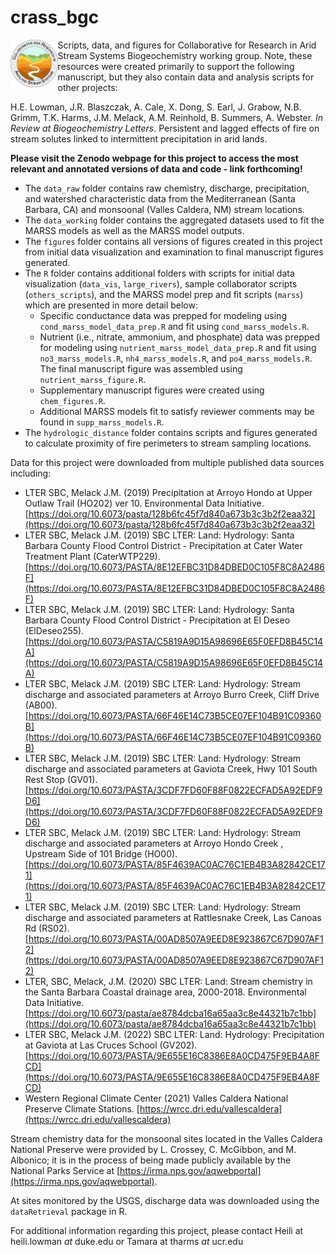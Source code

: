 # crass_bgc

<img align="left" width="15%" src=figures/CRASS_logo.png> 

Scripts, data, and figures for Collaborative for Research in Arid Stream Systems Biogeochemistry working group. Note, these resources were created primarily to support the following manuscript, but they also contain data and analysis scripts for other projects:

H.E. Lowman, J.R. Blaszczak, A. Cale, X. Dong, S. Earl, J. Grabow, N.B. Grimm, T.K. Harms, J.M. Melack, A.M. Reinhold, B. Summers, A. Webster. *In Review at Biogeochemistry Letters*. Persistent and lagged effects of fire on stream solutes linked to intermittent precipitation in arid lands.

**Please visit the Zenodo webpage for this project to access the most relevant and annotated versions of data and code - link forthcoming!**

- The `data_raw` folder contains raw chemistry, discharge, precipitation, and watershed characteristic data from the Mediterranean (Santa Barbara, CA) and monsoonal (Valles Caldera, NM) stream locations.
- The `data_working` folder contains the aggregated datasets used to fit the MARSS models as well as the MARSS model outputs.
- The `figures` folder contains all versions of figures created in this project from initial data visualization and examination to final manuscript figures generated.
- The `R` folder contains additional folders with scripts for initial data visualization (`data_vis`, `large_rivers`), sample collaborator scripts (`others_scripts`), and the MARSS model prep and fit scripts (`marss`) which are presented in more detail below:
  - Specific conductance data was prepped for modeling using `cond_marss_model_data_prep.R` and fit using `cond_marss_models.R`.
  - Nutrient (i.e., nitrate, ammonium, and phosphate) data was prepped for modeling using `nutrient_marss_model_data_prep.R` and fit using `no3_marss_models.R`, `nh4_marss_models.R`, and `po4_marss_models.R`. The final manuscript figure was assembled using `nutrient_marss_figure.R`.
  - Supplementary manuscript figures were created using `chem_figures.R`.
  - Additional MARSS models fit to satisfy reviewer comments may be found in `supp_marss_models.R`.
- The `hydrologic_distance` folder contains scripts and figures generated to calculate proximity of fire perimeters to stream sampling locations.
 
Data for this project were downloaded from multiple published data sources including:

- LTER SBC, Melack J.M. (2019) Precipitation at Arroyo Hondo at Upper Outlaw Trail (HO202) ver 10. Environmental Data Initiative. [https://doi.org/10.6073/pasta/128b6fc45f7d840a673b3c3b2f2eaa32](https://doi.org/10.6073/pasta/128b6fc45f7d840a673b3c3b2f2eaa32)
- LTER SBC, Melack J.M. (2019) SBC LTER: Land: Hydrology: Santa Barbara County Flood Control District - Precipitation at Cater Water Treatment Plant (CaterWTP229). [https://doi.org/10.6073/PASTA/8E12EFBC31D84DBED0C105F8C8A2486F](https://doi.org/10.6073/PASTA/8E12EFBC31D84DBED0C105F8C8A2486F)
- LTER SBC, Melack J.M. (2019) SBC LTER: Land: Hydrology: Santa Barbara County Flood Control District - Precipitation at El Deseo (ElDeseo255). [https://doi.org/10.6073/PASTA/C5819A9D15A98696E65F0EFD8B45C14A](https://doi.org/10.6073/PASTA/C5819A9D15A98696E65F0EFD8B45C14A)
- LTER SBC, Melack J.M. (2019) SBC LTER: Land: Hydrology: Stream discharge and associated parameters at Arroyo Burro Creek, Cliff Drive (AB00). [https://doi.org/10.6073/PASTA/66F46E14C73B5CE07EF104B91C09360B](https://doi.org/10.6073/PASTA/66F46E14C73B5CE07EF104B91C09360B)
- LTER SBC, Melack J.M. (2019) SBC LTER: Land: Hydrology: Stream discharge and associated parameters at Gaviota Creek, Hwy 101 South Rest Stop (GV01). [https://doi.org/10.6073/PASTA/3CDF7FD60F88F0822ECFAD5A92EDF9D6](https://doi.org/10.6073/PASTA/3CDF7FD60F88F0822ECFAD5A92EDF9D6)
- LTER SBC, Melack J.M. (2019) SBC LTER: Land: Hydrology: Stream discharge and associated parameters at Arroyo Hondo Creek , Upstream Side of 101 Bridge (HO00). [https://doi.org/10.6073/PASTA/85F4639AC0AC76C1EB4B3A82842CE171](https://doi.org/10.6073/PASTA/85F4639AC0AC76C1EB4B3A82842CE171)
- LTER SBC, Melack J.M. (2019) SBC LTER: Land: Hydrology: Stream discharge and associated parameters at Rattlesnake Creek, Las Canoas Rd (RS02). [https://doi.org/10.6073/PASTA/00AD8507A9EED8E923867C67D907AF12](https://doi.org/10.6073/PASTA/00AD8507A9EED8E923867C67D907AF12)
- LTER, SBC, Melack, J.M. (2020) SBC LTER: Land: Stream chemistry in the Santa Barbara Coastal drainage area, 2000-2018. Environmental Data Initiative. [https://doi.org/10.6073/pasta/ae8784dcba16a65aa3c8e44321b7c1bb](https://doi.org/10.6073/pasta/ae8784dcba16a65aa3c8e44321b7c1bb)
- LTER SBC, Melack J.M. (2022) SBC LTER: Land: Hydrology: Precipitation at Gaviota at Las Cruces School (GV202). [https://doi.org/10.6073/PASTA/9E655E16C8386E8A0CD475F9EB4A8FCD](https://doi.org/10.6073/PASTA/9E655E16C8386E8A0CD475F9EB4A8FCD)
- Western Regional Climate Center (2021) Valles Caldera National Preserve Climate Stations. [https://wrcc.dri.edu/vallescaldera](https://wrcc.dri.edu/vallescaldera)

Stream chemistry data for the monsoonal sites located in the Valles Caldera National Preserve were provided by L. Crossey, C. McGibbon, and M. Albonico; it is in the process of being made publicly available by the National Parks Service at [https://irma.nps.gov/aqwebportal](https://irma.nps.gov/aqwebportal).

At sites monitored by the USGS, discharge data was downloaded using the `dataRetrieval` package in R.

For additional information regarding this project, please contact Heili at heili.lowman _at_ duke.edu or Tamara at tharms _at_ ucr.edu
